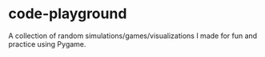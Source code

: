 # code-playground
A collection of random simulations/games/visualizations I made for fun and practice using Pygame.
